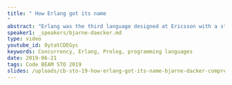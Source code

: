 ```yaml
---
title: " How Erlang got its name
"
abstract: "Erlang was the third language designed at Ericsson with a structure of modules, processes and process communication in the tradition of Modula. Modula had been designed by Niklaus Wirth the inventor also of Pascal. This talk will discuss the large scale international efforts in the 1980’s to create a standard systems programming language."
speaker1: _speakers/bjarne-daecker.md
type: video
youtube_id: 0ytatCDEGyc
keywords: Concurrency, Erlang, Prolog, programming languages
date: 2019-06-21
tags: Code BEAM STO 2019
slides: /uploads/cb-sto-19-how-erlang-got-its-name-bjarne-dacker-compressed-1.pdf
---
```



